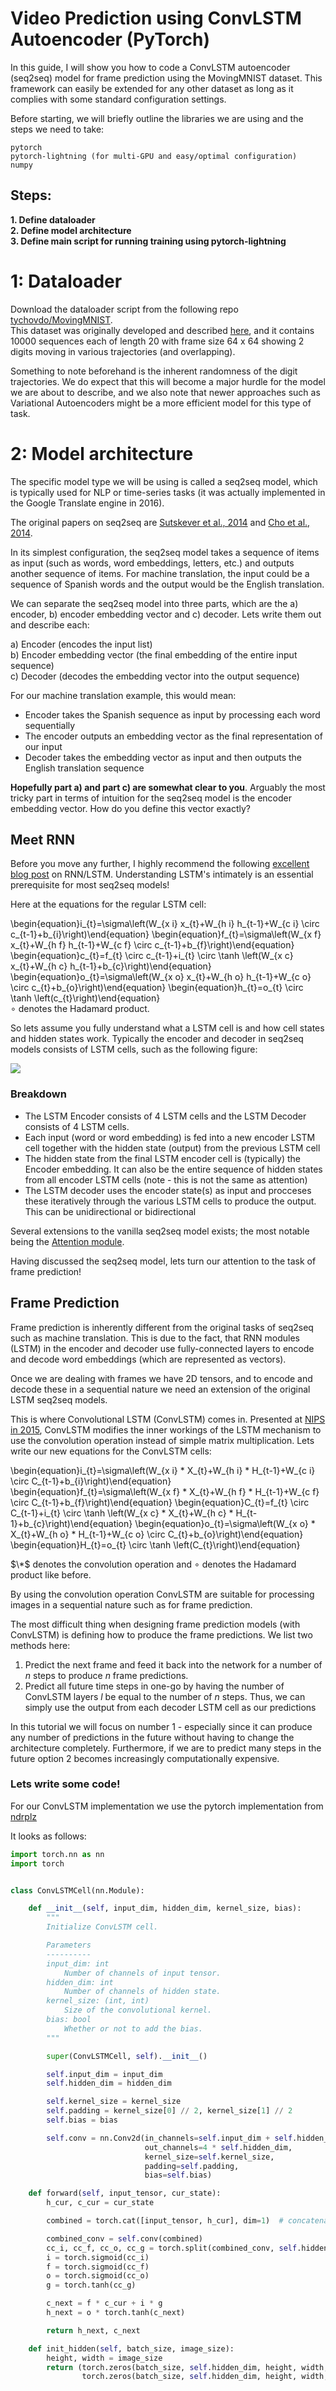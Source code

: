 # Video Prediction using ConvLSTM Autoencoder (PyTorch)

In this guide, I will show you how to code a ConvLSTM autoencoder (seq2seq) model for frame prediction using the MovingMNIST dataset.
This framework can easily be extended for any other dataset as long as it complies with some standard configuration settings.

Before starting, we will briefly outline the libraries we are using and the steps we need to take:

```
pytorch
pytorch-lightning (for multi-GPU and easy/optimal configuration)
numpy
```

## Steps:
**1. Define dataloader**  
**2. Define model architecture**  
**3. Define main script for running training using pytorch-lightning**  


# 1: Dataloader
Download the dataloader script from the following repo [tychovdo/MovingMNIST](https://github.com/tychovdo/MovingMNIST).  
This dataset was originally developed and described [here](http://www.cs.toronto.edu/~nitish/unsup_video.pdf), and it contains 10000 sequences each of length 20 with frame size 64 x 64 showing 2 digits moving in various trajectories (and overlapping).

Something to note beforehand is the inherent randomness of the digit trajectories. We do expect that this will become a major hurdle for the model we are about to describe, and we also note that newer approaches such as Variational Autoencoders might be a more efficient model for this type of task.


# 2: Model architecture
The specific model type we will be using is called a seq2seq model, which is typically used for NLP or time-series tasks (it was actually implemented in the Google Translate engine in 2016). 

The original papers on seq2seq are [Sutskever et al., 2014](https://papers.nips.cc/paper/5346-sequence-to-sequence-learning-with-neural-networks.pdf) and [Cho et al., 2014](http://emnlp2014.org/papers/pdf/EMNLP2014179.pdf).

In its simplest configuration, the seq2seq model takes a sequence of items as input (such as words, word embeddings, letters, etc.) and outputs another sequence of items. For machine translation, the input could be a sequence of Spanish words and the output would be the English translation.

We can separate the seq2seq model into three parts, which are the a) encoder, b) encoder embedding vector and c) decoder. Lets write them out and describe each:

a) Encoder                  (encodes the input list)  
b) Encoder embedding vector (the final embedding of the entire input sequence)  
c) Decoder                  (decodes the embedding vector into the output sequence)  
  
For our machine translation example, this would mean:

- Encoder takes the Spanish sequence as input by processing each word sequentially
- The encoder outputs an embedding vector as the final representation of our input  
- Decoder takes the embedding vector as input and then outputs the English translation sequence  

**Hopefully part a) and part c) are somewhat clear to you**. Arguably the most tricky part in terms of intuition for the seq2seq model is the encoder embedding vector. How do you define this vector exactly?  


## Meet RNN

Before you move any further, I highly recommend the following [excellent blog post](https://colah.github.io/posts/2015-08-Understanding-LSTMs/) on RNN/LSTM. Understanding LSTM's intimately is an essential prerequisite for most seq2seq models!  

Here at the equations for the regular LSTM cell:

\begin{equation}i_{t}=\sigma\left(W_{x i} x_{t}+W_{h i} h_{t-1}+W_{c i} \circ c_{t-1}+b_{i}\right)\end{equation}
\begin{equation}f_{t}=\sigma\left(W_{x f} x_{t}+W_{h f} h_{t-1}+W_{c f} \circ c_{t-1}+b_{f}\right)\end{equation}
\begin{equation}c_{t}=f_{t} \circ c_{t-1}+i_{t} \circ \tanh \left(W_{x c} x_{t}+W_{h c} h_{t-1}+b_{c}\right)\end{equation}
\begin{equation}o_{t}=\sigma\left(W_{x o} x_{t}+W_{h o} h_{t-1}+W_{c o} \circ c_{t}+b_{o}\right)\end{equation}
\begin{equation}h_{t}=o_{t} \circ \tanh \left(c_{t}\right)\end{equation}  
 $\circ$ denotes the Hadamard product.

So lets assume you fully understand what a LSTM cell is and how cell states and hidden states work. Typically the encoder and decoder in seq2seq models consists of LSTM cells, such as the following figure:

![](/images/mnist_video_pred/encoder-decoder_2.png) 
### Breakdown
- The LSTM Encoder consists of 4 LSTM cells and the LSTM Decoder consists of 4 LSTM cells.
- Each input (word or word embedding) is fed into a new encoder LSTM cell together with the hidden state (output) from the previous LSTM cell
- The hidden state from the final LSTM encoder cell is (typically) the Encoder embedding. It can also be the entire sequence of hidden states from all encoder LSTM cells (note - this is not the same as attention)
- The LSTM decoder uses the encoder state(s) as input and procceses these iteratively through the various LSTM cells to produce the output. This can be unidirectional or bidirectional

Several extensions to the vanilla seq2seq model exists; the most notable being the [Attention module](https://arxiv.org/pdf/1409.0473.pdf).

Having discussed the seq2seq model, lets turn our attention to the task of frame prediction!

## Frame Prediction
Frame prediction is inherently different from the original tasks of seq2seq such as machine translation. 
This is due to the fact, that RNN modules (LSTM) in the encoder and decoder use fully-connected layers to encode and decode word embeddings (which are represented as vectors). 

Once we are dealing with frames we have 2D tensors, and to encode and decode these in a sequential nature we need an extension of the original LSTM seq2seq models.

This is where Convolutional LSTM (ConvLSTM) comes in. Presented at [NIPS in 2015](https://papers.nips.cc/paper/5955-convolutional-lstm-network-a-machine-learning-approach-for-precipitation-nowcasting.pdf), ConvLSTM modifies the inner workings of the LSTM mechanism to use the convolution operation instead of simple matrix multiplication. Lets write our new equations for the ConvLSTM cells:

\begin{equation}i_{t}=\sigma\left(W_{x i} * X_{t}+W_{h i} * H_{t-1}+W_{c i} \circ C_{t-1}+b_{i}\right)\end{equation}
\begin{equation}f_{t}=\sigma\left(W_{x f} * X_{t}+W_{h f} * H_{t-1}+W_{c f} \circ C_{t-1}+b_{f}\right)\end{equation}
\begin{equation}C_{t}=f_{t} \circ C_{t-1}+i_{t} \circ \tanh \left(W_{x c} * X_{t}+W_{h c} * H_{t-1}+b_{c}\right)\end{equation} \begin{equation}o_{t}=\sigma\left(W_{x o} * X_{t}+W_{h o} * H_{t-1}+W_{c o} \circ C_{t}+b_{o}\right)\end{equation}  
\begin{equation}H_{t}=o_{t} \circ \tanh \left(C_{t}\right)\end{equation}

$\*$ denotes the convolution operation and $\circ$ denotes the Hadamard product like before.


By using the convolution operation ConvLSTM are suitable for processing images in a sequential nature such as for frame prediction.

The most difficult thing when designing frame prediction models (with ConvLSTM) is defining how to produce the frame predictions. We list two methods here:

1. Predict the next frame and feed it back into the network for a number of _n_ steps to produce _n_ frame predictions.
2. Predict all future time steps in one-go by having the number of ConvLSTM layers _l_ be equal to the number of _n_ steps. Thus, we can simply use the output from each decoder LSTM cell as our predictions

In this tutorial we will focus on number 1 - especially since it can produce any number of predictions in the future without having to change the architecture completely. Furthermore, if we are to predict many steps in the future option 2 becomes increasingly computationally expensive.

### Lets write some code!

For our ConvLSTM implementation we use the pytorch implementation from [ndrplz](https://raw.githubusercontent.com/ndrplz/ConvLSTM_pytorch/master/convlstm.py)

It looks as follows:

```python
import torch.nn as nn
import torch


class ConvLSTMCell(nn.Module):

    def __init__(self, input_dim, hidden_dim, kernel_size, bias):
        """
        Initialize ConvLSTM cell.

        Parameters
        ----------
        input_dim: int
            Number of channels of input tensor.
        hidden_dim: int
            Number of channels of hidden state.
        kernel_size: (int, int)
            Size of the convolutional kernel.
        bias: bool
            Whether or not to add the bias.
        """

        super(ConvLSTMCell, self).__init__()

        self.input_dim = input_dim
        self.hidden_dim = hidden_dim

        self.kernel_size = kernel_size
        self.padding = kernel_size[0] // 2, kernel_size[1] // 2
        self.bias = bias

        self.conv = nn.Conv2d(in_channels=self.input_dim + self.hidden_dim,
                              out_channels=4 * self.hidden_dim,
                              kernel_size=self.kernel_size,
                              padding=self.padding,
                              bias=self.bias)

    def forward(self, input_tensor, cur_state):
        h_cur, c_cur = cur_state

        combined = torch.cat([input_tensor, h_cur], dim=1)  # concatenate along channel axis

        combined_conv = self.conv(combined)
        cc_i, cc_f, cc_o, cc_g = torch.split(combined_conv, self.hidden_dim, dim=1)
        i = torch.sigmoid(cc_i)
        f = torch.sigmoid(cc_f)
        o = torch.sigmoid(cc_o)
        g = torch.tanh(cc_g)

        c_next = f * c_cur + i * g
        h_next = o * torch.tanh(c_next)

        return h_next, c_next

    def init_hidden(self, batch_size, image_size):
        height, width = image_size
        return (torch.zeros(batch_size, self.hidden_dim, height, width, device=self.conv.weight.device),
                torch.zeros(batch_size, self.hidden_dim, height, width, device=self.conv.weight.device))


```

